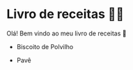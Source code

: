 # Livro de receitas :woman_cook:

Olá! Bem vindo ao meu livro de receitas :wave:

* Biscoito de Polvilho

* Pavê
